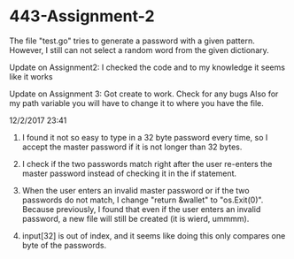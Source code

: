# 443-Assignment-2

The file "test.go" tries to generate a password with a given pattern. 
However, I still can not select a random word from the given dictionary. 

Update on Assignment2:
I checked the code and to my knowledge it seems like it works

Update on Assignment 3:
Got create to work. Check for any bugs
Also for my path variable you will have to change it to where you have
the file.

12/2/2017 23:41
1. I found it not so easy to type in a 32 byte password every time, so 
I accept the master password if it is not longer than 32 bytes. 

2. I check if the two passwords match right after the user re-enters the 
master password instead of checking it in the if statement.

3. When the user enters an invalid master password or if the two passwords 
do not match, I change "return &wallet" to "os.Exit(0)". Because previously,
I found that even if the user enters an invalid password, a new file will
still be created (it is wierd, ummmm). 

4. input[32] is out of index, and it seems like doing this only compares 
one byte of the passwords. 

